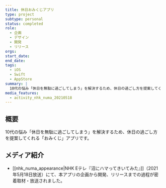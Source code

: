 ```yaml
---
title: 休日おみくじアプリ
type: project
subtype: personal
status: completed
role:
  - 企画
  - デザイン
  - 開発
  - リリース
orgs: 
start_date: 
end_date: 
tags:
  - iOS
  - Swift
  - AppStore
summary: |
  10代の悩み「休日を無駄に過ごしてしまう」を解決するため、休日の過ごし方を提案してくれる「おみくじ」アプリ。企画からリリースまでの一連のプロセスがNHKの番組で密着取材された。
media_features:
  - activity_nhk_numa_20210518
---
```

## 概要
10代の悩み「休日を無駄に過ごしてしまう」を解決するため、休日の過ごし方を提案してくれる「おみくじ」アプリです。

## メディア紹介
- [[nhk_numa_appearance|NHK Eテレ『沼にハマってきいてみた』]]（2021年5月18日放送）にて、本アプリの企画から開発、リリースまでの過程が密着取材・放送されました。
